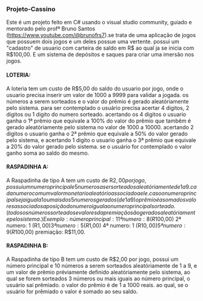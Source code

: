    ### Projeto-Cassino
Este é um projeto feito em C# usando o visual studio community, guiado e mentorado pelo profª Bruno Santos
(https://www.youtube.com/@brunofrs7).se trata de uma aplicação de jogos que possuem dois jogos e um deles possue uma vertente.
possui um "cadastro" de usuario com carteira de saldo em R$ ao qual ja se inicia com R$100,00. E um sistema de depósitos e saques para criar uma imersão nos jogos.

#### LOTERIA: 
A loteria tem um custo de R$5,00 do saldo do usuario por jogo, onde o usuario precisa inserir um valor de 1000 a 9999 para validar a jogada.
os números a serem sorteados e o valor do prêmio é gerado aleatóriamente pelo sistema.
para ser contemplado o usuário precisa acertar 4 digitos, 2 digitos ou 1 digito do numero sorteado.
acertando os 4 digitos o usuario ganha o 1ª prêmio que equivale a 100% do valor do prêmio que tambêm é gerado aleatóriamente pelo sistema no valor de 1000 a 10000.
acertando 2 digitos o usuario ganha o 2ª prêmio que equivale a 50% do valor gerado pelo sistema, e acertando 1 digito o usuario ganha o 3ª prêmio que equivale a 20% do valor gerado pelo sistema.
se o usuário for contemplado o valor ganho soma ao saldo do mesmo.

#### RASPADINHA A:
A Raspadinha de tipo A tem um custo de R$2,00 por jogo, possui um numero principal e 5 numeros a ser sorteados aleatóriamente de 1 a 9.
cada numero com um valor monetario aleatório associado a ele.
caso o numero principal seja igual a 1 ou mais dos 5 numeros gerados (de 1 a 9) o prêmio é a soma dos valores associados a posição do numero igual ao numero principal sorteado.
(todos os números sorteados e valores da premiação são gerados aleatóriamente pelo sistema.)
Exemplo: número principal: 1
	1ª numero: 8 (R$100,00)
	2ª numero: 1 (R$1,00)
	3ª numero: 5 (R$1,00)
	4ª numero: 1 (R$10,00)
	5ª numero: 9 (R$100,00)
	premiação: R$11,00.
	
#### RASPADINHA B: 
A Raspadinha de tipo B tem um custo de R$2,00 por jogo, possui um número principal e 10 números a serem sorteados aleatóriamente de 1 a 9, e um valor de prêmio
préviamente definido aleatóriamente pelo sistema, ao qual se forem sorteados 3 números ou mais iguais ao número principal, o usuário sai prêmiado.
o valor do prêmio é de 1 a 1000 reais. ao qual, se o usuário for prêmiado o valor é somado ao seu saldo.

